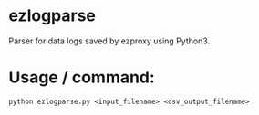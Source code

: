 # ezlogparse
Parser for data logs saved by ezproxy using Python3.

# Usage / command:
`python ezlogparse.py <input_filename> <csv_output_filename>`
